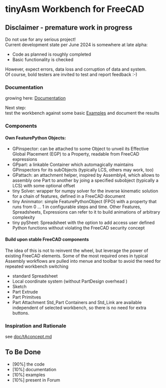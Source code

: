 # tinyAsm Workbench for FreeCAD

## Disclaimer - premature work in progress
Do not use for any serious project!  
Current development state per June 2024 is somewhere at late alpha:  
- Code as planned is roughly completed  
- Basic functionality is checked

However, expect errors, data loss and corruption of data and system.\
Of course, bold testers are invited to test and report feedback :-)  


### Documentation
growing here:
[Documentation](./doc/README.md)

Next step:  
test the workbench against some basic [Examples](./examples) and document the results


### Components

#### Own FeaturePython Objects:
* GPinspector: can be attached to some Object to unveil its Effective Global Placement (EGP) to a Property, readable from FreeCAD expressions
* GPpart: a linkable Container which automagically maintains GPinspectors for its subObjects (typically LCS, others may work, too)
* GPattach: an attachment helper, inspired by Assembly4, which allows to assembly one Part to another by joing a specified subobject (typically a LCS) with some optional offset
* tiny Solver: wrapper for numpy solver for the inverse kinematic solution for a chain of features, defined in a FreeCAD document
* tiny Aninmator: simple FeaturePythonObject (FPO) with a property that runs from 0 ... 1 in configurable steps and time. Other Features, Spreadsheets, Expressions can refer to it to build animations of arbitrary complexity
* tiny pySheet: Spreadsheet with the option to add access user defined Python functions without violating the FreeCAD security concept

#### Build upon stable FreeCAD components
The idea of this is not to reinvent the wheel, but leverage the power of existing FreeCAD elements.
Some of the most required ones in typical Assembly workflows are pulled into menue and toolbar to avoid the need for repeated workbench switching
* standard Spreadsheet
* Local coordinate system (without PartDesign overhead )
* Sketch
* Part Extrude
* Part Primitves
* Part Attachment
Std_Part Containers and Std_Link are available independent of selected workbench, so there is no need for extra buttons.

### Inspiration and Rationale
see [doc/tAconcept.md](./doc/tAconcept.md)


## To Be Done
* [90%] the code
* [10%] documentation
* [10%] examples
* [10%] present in Forum




